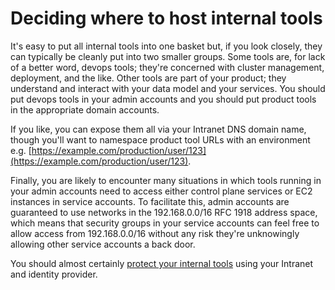 # Deciding where to host internal tools

It's easy to put all internal tools into one basket but, if you look closely, they can typically be cleanly put into two smaller groups. Some tools are, for lack of a better word, devops tools; they're concerned with cluster management, deployment, and the like. Other tools are part of your product; they understand and interact with your data model and your services. You should put devops tools in your admin accounts and you should put product tools in the appropriate domain accounts.

If you like, you can expose them all via your Intranet DNS domain name, though you'll want to namespace product tool URLs with an environment e.g. [https://example.com/production/user/123](https://example.com/production/user/123).

Finally, you are likely to encounter many situations in which tools running in your admin accounts need to access either control plane services or EC2 instances in service accounts. To facilitate this, admin accounts are guaranteed to use networks in the 192.168.0.0/16 RFC 1918 address space, which means that security groups in your service accounts can feel free to allow access from 192.168.0.0/16 without any risk they're unknowingly allowing other service accounts a back door.

You should almost certainly [protect your internal tools](../mgmt/protecting-internal-websites.md) using your Intranet and identity provider.
